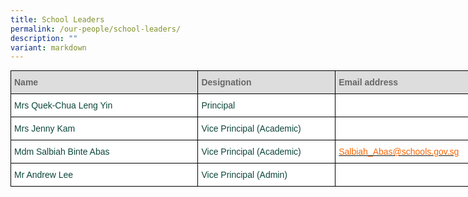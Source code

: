 ```yaml
---
title: School Leaders
permalink: /our-people/school-leaders/
description: ""
variant: markdown
---
```

<style type="text/css">
.tg  {border-collapse:collapse;border-spacing:0;margin:0px auto;}
.tg td{border-color:black;border-style:solid;border-width:1px;font-family:Arial, sans-serif;font-size:14px;
  overflow:hidden;padding:10px 5px;word-break:normal;}
.tg th{border-color:black;border-style:solid;border-width:1px;font-family:Arial, sans-serif;font-size:14px;
  font-weight:normal;overflow:hidden;padding:10px 5px;word-break:normal;}
.tg .tg-yhj3{background-color:#FFF;color:#0C463A;text-align:left;vertical-align:middle}
.tg .tg-feqv{background-color:#DDD;color:#666;font-weight:bold;text-align:left;vertical-align:middle}
.tg .tg-o5fr{background-color:#FFF;color:#FD6500;text-align:left;vertical-align:middle}
</style>
<table class="tg" style="undefined; table-layout: fixed; width: 820px">
<colgroup>
<col style="width: 300px">
<col style="width: 220px">
<col style="width: 300px">
</colgroup>
<tbody>
  <tr>
    <td class="tg-feqv"><span style="color:#666">Name</span></td>
    <td class="tg-feqv"><span style="color:#666">Designation</span></td>
    <td class="tg-feqv"><span style="color:#666">Email address</span></td>
  </tr>
  <tr>
    <td class="tg-yhj3">Mrs Quek-Chua Leng Yin<br></td>
    <td class="tg-yhj3">Principal<br></td>
    <td class="tg-o5fr"><a href="mailto:"><span style="text-decoration:none;color:#FD6500"></span></a><br></td>
  </tr>
  <tr>
    <td class="tg-yhj3">Mrs Jenny Kam<br></td>
    <td class="tg-yhj3">Vice Principal (Academic)</td>
    <td class="tg-o5fr"><a href="mailto:"><span style="text-decoration:none;color:#FD6500"></span></a><br></td>
  </tr>
	 <tr>
    <td class="tg-yhj3">Mdm Salbiah Binte Abas<br></td>
    <td class="tg-yhj3">Vice Principal (Academic)</td>
    <td class="tg-o5fr"><a href="mailto:Salbiah_Abas@schools.gov.sg"><span style="text-decoration:none;color:#FD6500">Salbiah_Abas@schools.gov.sg</span></a><br></td>
  </tr>
  <tr>
    <td class="tg-yhj3">Mr Andrew Lee<br></td>
    <td class="tg-yhj3">Vice Principal (Admin)</td>
    <td class="tg-o5fr"><a href="mailto:"><span style="text-decoration:none;color:#FD6500"></span></a> </td>
  </tr>
</tbody>
</table>